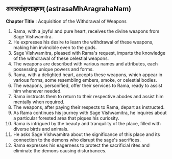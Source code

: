 ## अस्त्रसंहारग्रहणम् (astrasaMhAragrahaNam)

**Chapter Title** : Acquisition of the Withdrawal of Weapons

1. Rama, with a joyful and pure heart, receives the divine weapons from Sage Vishwamitra.
2. He expresses his desire to learn the withdrawal of these weapons, making him invincible even to the gods.
3. Sage Vishwamitra, pleased with Rama's request, imparts the knowledge of the withdrawal of these celestial weapons.
4. The weapons are described with various names and attributes, each possessing unique powers and forms.
5. Rama, with a delighted heart, accepts these weapons, which appear in various forms, some resembling embers, smoke, or celestial bodies.
6. The weapons, personified, offer their services to Rama, ready to assist him whenever needed.
7. Rama instructs them to return to their respective abodes and assist him mentally when required.
8. The weapons, after paying their respects to Rama, depart as instructed.
9. As Rama continues his journey with Sage Vishwamitra, he inquires about a particular forested area that piques his curiosity.
10. Rama is intrigued by the beauty and tranquility of the place, filled with diverse birds and animals.
11. He asks Sage Vishwamitra about the significance of this place and its connection to the demons who disrupt the sage's sacrifices.
12. Rama expresses his eagerness to protect the sacrificial rites and eliminate the demons causing disturbances.
